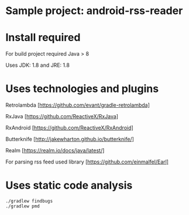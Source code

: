 # Sample project: android-rss-reader

# Install required

For build project required Java > 8

Uses
JDK: 1.8
and
JRE: 1.8

# Uses technologies and plugins

Retrolambda [https://github.com/evant/gradle-retrolambda]

RxJava [https://github.com/ReactiveX/RxJava]

RxAndroid [https://github.com/ReactiveX/RxAndroid]

Butterknife [http://jakewharton.github.io/butterknife/]

Realm [https://realm.io/docs/java/latest/]

For parsing rss feed used library [https://github.com/einmalfel/Earl]

# Uses static code analysis

```
./gradlew findbugs
./gradlew pmd
```
